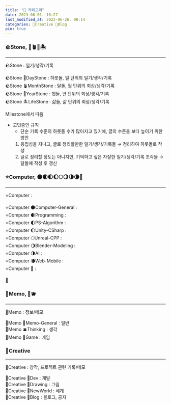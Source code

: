 ```yaml
---
title: "📘 카테고리"
date: 2023-06-01. 10:27
last_modified_at: 2023-06-26. 08:14
categories: 🔖Creative 📘Blog
pin: true
---
```


### 🪨Stone, 🌱🪴🌴🏝️

---

🪨Stone : 일기/생각/기록  

🪨Stone 🌱DayStone : 하룻돌, 일 단위의 일기/생각/기록  
🪨Stone 🪴MonthStone : 달돌, 월 단위의 회상/생각/기록  
🪨Stone 🌴YearStone : 햇돌, 년 단위의 회상/생각/기록  
🪨Stone 🏝️LifeStone : 삶돌, 삶 단위의 회상/생각/기록  

Milestone에서 따옴  

- 고민중인 규칙
  - 단순 기록 수준의 하룻돌 수가 많아지고 있기에, 글의 수준을 보다 높이기 위한 방안
  1. 응집성을 지니고, 글로 정리할만한 일기/생각/기록들 → 정리하여 하룻돌로 작성
  2. 글로 정리할 정도는 아니지만, 기억하고 싶은 자잘한 일기/생각/기록 조각들 → 달돌에 작성 후 갱신

### ⭐Computer, 🌑🌒🌓🌔🌕🌖🌗🌘🌚

---

⭐Computer :  

⭐Computer 🌑Computer-General :  
⭐Computer 🌒Programming :  
⭐Computer 🌓PS-Algorithm :  
⭐Computer 🌔Unity-CSharp :  
⭐Computer 🌕Unreal-CPP :  
⭐Computer 🌖Blender-Modeling :  
⭐Computer 🌗AI :  
⭐Computer 🌘Web-Mobile :  
⭐Computer 🌚 :  

💫  

### 🌳Memo, 🥑🫐

---

🌳Memo : 정보/메모  

🌳Memo 🥑Memo-General : 일반  
🌳Memo 🫐Thinking : 생각  
🌳Memo 🍋Game : 게임  

### 🔖Creative

---

🔖Creative : 창작, 프로젝트 관련 기록/메모

🔖Creative 📕Dev : 개발  
🔖Creative 📙Drawing : 그림  
🔖Creative 📗NewWorld : 세계  
🔖Creative 📘Blog : 블로그, 공지  
